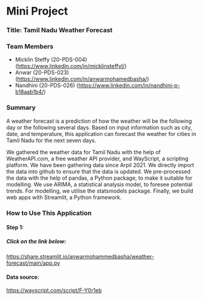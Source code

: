 # Mini Project 

### Title: Tamil Nadu Weather Forecast

### Team Members

 * Micklin Steffy (20-PDS-004) (https://www.linkedin.com/in/micklinsteffyl/)
 * Anwar (20-PDS-023) (https://www.linkedin.com/in/anwarmohamedbasha/)
 * Nandhini (20-PDS-026) (https://www.linkedin.com/in/nandhini-p-b18aab1b4/)

### Summary

A weather forecast is a prediction of how the weather will be the following day or the following several days. Based on input information such as city, date, and temperature, this application can forecast the weather for cities in Tamil Nadu for the next seven days.  

We gathered the weather data for Tamil Nadu with the help of WeatherAPI.com, a free weather API provider, and WayScript, a scripting platform. We have been gathering data since Arpil 2021. We directly import the data into github to ensure that the data is updated. We pre-processed the data with the help of pandas, a Python package, to make it suitable for modelling. We use ARIMA, a statistical analysis model, to foresee potential trends.  For modelling, we utilise the statsmodels package. Finally, we build web apps with Streamlit, a Python framework.

### How to Use This Application

#### Step 1: 
##### Click on the link below: 
https://share.streamlit.io/anwarmohammedbasha/weather-forecast/main/app.py


#### Data source: 
https://wayscript.com/script/F-Y0r1eb
